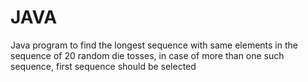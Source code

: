 # JAVA
Java program to find the longest sequence with same elements in the sequence of 20 random die tosses, in case of more than one such sequence, first sequence should be selected
